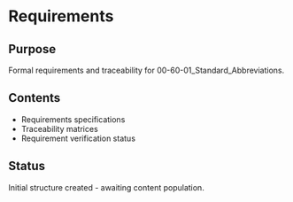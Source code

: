 # Requirements

## Purpose
Formal requirements and traceability for 00-60-01_Standard_Abbreviations.

## Contents
- Requirements specifications
- Traceability matrices
- Requirement verification status

## Status
Initial structure created - awaiting content population.
